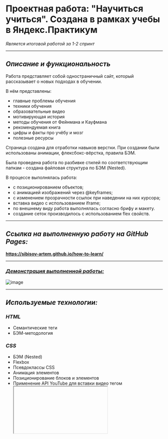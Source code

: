 # **Проектная работа: "Научиться учиться". Создана в рамках учебы в Яндекс.Практикум**
*Является итоговой работой за 1-2 спринт*

---
## ***Описание и функциональность***

Работа представляет собой одностраничный сайт, который рассказывает о новых подходах в обучении.

В нём представлены:

- главные проблемы обучения
- техники обучения
- образовательные видео
- мотивирующая история
- методы обучения от Фейнмана и Кауфмана
- рекомендуемая книга
- цифры и факты про учёбу и мозг
- полезные ресурсы

Страница создана для отработки навыков верстки. При создании были использованы анимации, флексбокс-вёрстка, правила БЭМ.

Была проведена работа по разбивке стилей по соответствующим папкам - создана файловая структура по БЭМ (Nested).

В процессе выполнялась работа:
* с позиционированием объектов;
* с анимацией изображений через @keyframes;
* с изменением прозрачности ссылок при наведении на них курсора;
* вставка видео с использованием iframe;
* по внешнему виду работа выполнялась согласно брифу и макету.
* создание сеток производилось с использованием flex свойств.

---
## ***Ссылка на выполненную работу на GitHub Pages:***
**https://sibisov-artem.github.io/how-to-learn/**

---

### <ins>*Демонстрация выполненной работы:*<ins>
![image](https://github.com/Sibisov-Artem/how-to-learn/blob/main/screenshot/how-to-learn.gif)

---

## ***Используемые технологии:***
### *HTML*
* Семантические теги
* БЭМ-методология
### *СSS*
* БЭМ (Nested)
* Flexbox
* Псевдоклассы CSS
* Анимация элементов
* Позиционирование блоков и элементов
* Применение API YouTube для вставки видео тегом <iframe>
---
## ***Инструкция по развёртыванию:***
Поскольку в проекте не используются сборщики или планировщики, то проект нужно просто клонировать или скачать архивом и распаковать. После чего открыть index.html в браузере.

Клонировать репозиторий на свой компьютер через командную строку:
```
git clone https://github.com/Sibisov-Artem/how-to-learn.git
```

<!-- 
- Инструкция по развёртыванию и системные требования (версия языка, нужные для работы расширения). Это важно, чтобы запустить код и проверить, что он действительно работает.
- Планы по доработке проекта, если они есть. Не общее «провести рефакторинг», а «исправить X с помощью Y, чтобы получить Z». Чем конкретнее — тем лучше.
- Можно добавить обширную документацию проекта, настройку CI для его запуска, список людей, которые над ним трудились. Но это касается крупных проектов и не нужно для первых учебных примеров кода. 
-->
